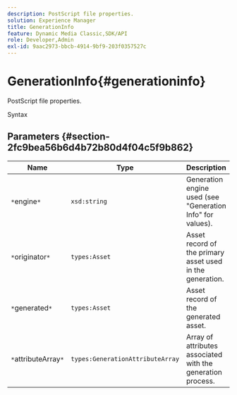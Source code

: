 ```yaml
---
description: PostScript file properties.
solution: Experience Manager
title: GenerationInfo
feature: Dynamic Media Classic,SDK/API
role: Developer,Admin
exl-id: 9aac2973-bbcb-4914-9bf9-203f0357527c
---
```

# GenerationInfo{#generationinfo}

PostScript file properties.

 Syntax 

## Parameters {#section-2fc9bea56b6d4b72b80d4f04c5f9b862}

|  Name  | Type  | Description  |
|---|---|---|
|  `*`engine`*`  | `xsd:string`  | Generation engine used (see "Generation Info" for values).  |
|  `*`originator`*`  | `types:Asset`  | Asset record of the primary asset used in the generation.  |
|  `*`generated`*`  | `types:Asset`  | Asset record of the generated asset.  |
|  `*`attributeArray`*`  | `types:GenerationAttributeArray`  | Array of attributes associated with the generation process.  |

